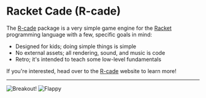 # Racket Cade (R-cade)

The [R-cade][r-cade] package is a very simple game engine for the [Racket][racket] programming language with a few, specific goals in mind:

* Designed for kids; doing simple things is simple
* No external assets; all rendering, sound, and music is code
* Retro; it's intended to teach some low-level fundamentals

If you're interested, head over to the [R-cade][r-cade] website to learn more!

---

![Breakout!][breakout] ![Flappy][flappy]


[racket]: https://racket-lang.org/
[r-cade]: https://r-cade.io/
[breakout]: https://r-cade.io/files/breakout.gif
[flappy]: https://r-cade.io/files/flappy.gif
